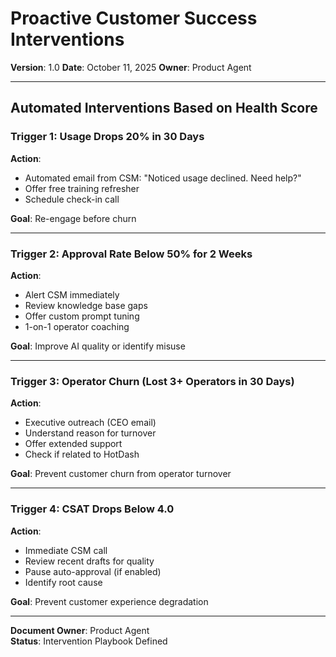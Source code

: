 # Proactive Customer Success Interventions

**Version**: 1.0
**Date**: October 11, 2025
**Owner**: Product Agent

---

## Automated Interventions Based on Health Score

### Trigger 1: Usage Drops 20% in 30 Days

**Action**: 
- Automated email from CSM: "Noticed usage declined. Need help?"
- Offer free training refresher
- Schedule check-in call

**Goal**: Re-engage before churn

---

### Trigger 2: Approval Rate Below 50% for 2 Weeks

**Action**:
- Alert CSM immediately
- Review knowledge base gaps
- Offer custom prompt tuning
- 1-on-1 operator coaching

**Goal**: Improve AI quality or identify misuse

---

### Trigger 3: Operator Churn (Lost 3+ Operators in 30 Days)

**Action**:
- Executive outreach (CEO email)
- Understand reason for turnover
- Offer extended support
- Check if related to HotDash

**Goal**: Prevent customer churn from operator turnover

---

### Trigger 4: CSAT Drops Below 4.0

**Action**:
- Immediate CSM call
- Review recent drafts for quality
- Pause auto-approval (if enabled)
- Identify root cause

**Goal**: Prevent customer experience degradation

---

**Document Owner**: Product Agent  
**Status**: Intervention Playbook Defined

